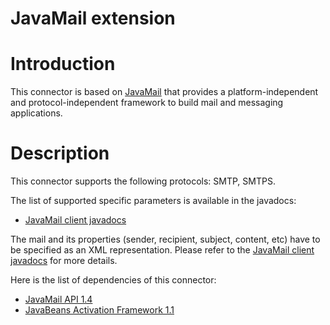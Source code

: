 JavaMail extension
==================

Introduction
============

This connector is based on
[JavaMail](http://web.archive.org/web/20090205114843/http://java.sun.com/products/javamail/)
that provides a platform-independent and protocol-independent framework
to build mail and messaging applications.

Description
===========

This connector supports the following protocols: SMTP, SMTPS.

The list of supported specific parameters is available in the javadocs:

-   [JavaMail client
    javadocs](http://web.archive.org/web/20090205114843/http://www.restlet.org/documentation/1.1/ext/com/noelios/restlet/ext/javamail/JavaMailClientHelper.html)

The mail and its properties (sender, recipient, subject, content, etc)
have to be specified as an XML representation. Please refer to the
[JavaMail client
javadocs](http://web.archive.org/web/20090205114843/http://www.restlet.org/documentation/1.1/ext/com/noelios/restlet/ext/javamail/JavaMailClientHelper.html)
for more details.

Here is the list of dependencies of this connector:

-   [JavaMail API
    1.4](http://web.archive.org/web/20090205114843/http://java.sun.com/products/javamail/)
-   [JavaBeans Activation Framework
    1.1](http://web.archive.org/web/20090205114843/http://java.sun.com/products/javabeans/jaf/)

